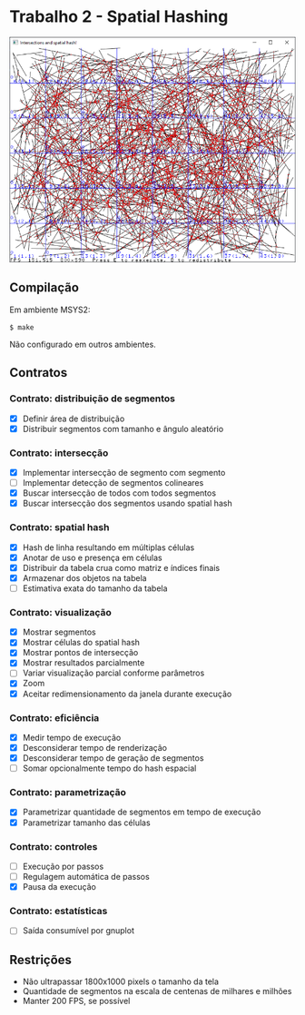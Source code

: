 # Trabalho 2 - Spatial Hashing

![Visualização da intersecção entre segmentos](print.png)

## Compilação

Em ambiente MSYS2:

    $ make

Não configurado em outros ambientes.

## Contratos

### Contrato: distribuição de segmentos

- [X] Definir área de distribuição
- [X] Distribuir segmentos com tamanho e ângulo aleatório

### Contrato: intersecção

- [X] Implementar intersecção de segmento com segmento
- [ ] Implementar detecção de segmentos colineares
- [X] Buscar intersecção de todos com todos segmentos
- [X] Buscar intersecção dos segmentos usando spatial hash

### Contrato: spatial hash

- [X] Hash de linha resultando em múltiplas células
- [X] Anotar de uso e presença em células
- [X] Distribuir da tabela crua como matriz e índices finais
- [X] Armazenar dos objetos na tabela
- [ ] Estimativa exata do tamanho da tabela

### Contrato: visualização

- [X] Mostrar segmentos
- [X] Mostrar células do spatial hash
- [X] Mostrar pontos de intersecção
- [X] Mostrar resultados parcialmente
- [ ] Variar visualização parcial conforme parâmetros
- [X] Zoom
- [X] Aceitar redimensionamento da janela durante execução

### Contrato: eficiência

- [X] Medir tempo de execução
- [X] Desconsiderar tempo de renderização
- [X] Desconsiderar tempo de geração de segmentos
- [ ] Somar opcionalmente tempo do hash espacial

### Contrato: parametrização

- [X] Parametrizar quantidade de segmentos em tempo de execução
- [X] Parametrizar tamanho das células

### Contrato: controles

- [ ] Execução por passos
- [ ] Regulagem automática de passos
- [X] Pausa da execução

### Contrato: estatísticas 

- [ ] Saída consumível por gnuplot

## Restrições

- Não ultrapassar 1800x1000 pixels o tamanho da tela
- Quantidade de segmentos na escala de centenas de milhares e milhões
- Manter 200 FPS, se possível
